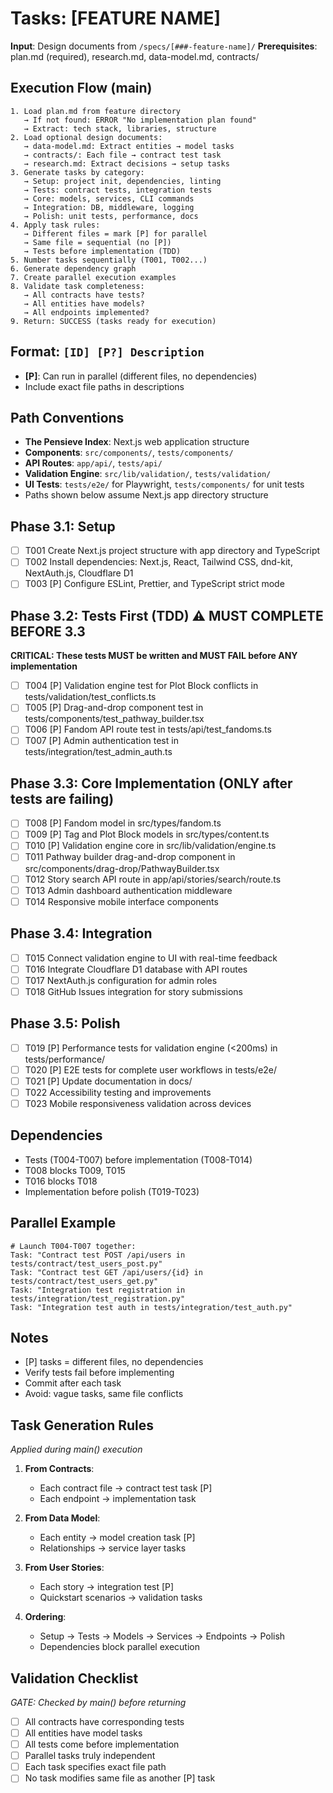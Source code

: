 # Tasks: [FEATURE NAME]

**Input**: Design documents from `/specs/[###-feature-name]/`
**Prerequisites**: plan.md (required), research.md, data-model.md, contracts/

## Execution Flow (main)
```
1. Load plan.md from feature directory
   → If not found: ERROR "No implementation plan found"
   → Extract: tech stack, libraries, structure
2. Load optional design documents:
   → data-model.md: Extract entities → model tasks
   → contracts/: Each file → contract test task
   → research.md: Extract decisions → setup tasks
3. Generate tasks by category:
   → Setup: project init, dependencies, linting
   → Tests: contract tests, integration tests
   → Core: models, services, CLI commands
   → Integration: DB, middleware, logging
   → Polish: unit tests, performance, docs
4. Apply task rules:
   → Different files = mark [P] for parallel
   → Same file = sequential (no [P])
   → Tests before implementation (TDD)
5. Number tasks sequentially (T001, T002...)
6. Generate dependency graph
7. Create parallel execution examples
8. Validate task completeness:
   → All contracts have tests?
   → All entities have models?
   → All endpoints implemented?
9. Return: SUCCESS (tasks ready for execution)
```

## Format: `[ID] [P?] Description`
- **[P]**: Can run in parallel (different files, no dependencies)
- Include exact file paths in descriptions

## Path Conventions
- **The Pensieve Index**: Next.js web application structure
- **Components**: `src/components/`, `tests/components/`
- **API Routes**: `app/api/`, `tests/api/`
- **Validation Engine**: `src/lib/validation/`, `tests/validation/`
- **UI Tests**: `tests/e2e/` for Playwright, `tests/components/` for unit tests
- Paths shown below assume Next.js app directory structure

## Phase 3.1: Setup
- [ ] T001 Create Next.js project structure with app directory and TypeScript
- [ ] T002 Install dependencies: Next.js, React, Tailwind CSS, dnd-kit, NextAuth.js, Cloudflare D1
- [ ] T003 [P] Configure ESLint, Prettier, and TypeScript strict mode

## Phase 3.2: Tests First (TDD) ⚠️ MUST COMPLETE BEFORE 3.3
**CRITICAL: These tests MUST be written and MUST FAIL before ANY implementation**
- [ ] T004 [P] Validation engine test for Plot Block conflicts in tests/validation/test_conflicts.ts
- [ ] T005 [P] Drag-and-drop component test in tests/components/test_pathway_builder.tsx
- [ ] T006 [P] Fandom API route test in tests/api/test_fandoms.ts
- [ ] T007 [P] Admin authentication test in tests/integration/test_admin_auth.ts

## Phase 3.3: Core Implementation (ONLY after tests are failing)
- [ ] T008 [P] Fandom model in src/types/fandom.ts
- [ ] T009 [P] Tag and Plot Block models in src/types/content.ts
- [ ] T010 [P] Validation engine core in src/lib/validation/engine.ts
- [ ] T011 Pathway builder drag-and-drop component in src/components/drag-drop/PathwayBuilder.tsx
- [ ] T012 Story search API route in app/api/stories/search/route.ts
- [ ] T013 Admin dashboard authentication middleware
- [ ] T014 Responsive mobile interface components

## Phase 3.4: Integration
- [ ] T015 Connect validation engine to UI with real-time feedback
- [ ] T016 Integrate Cloudflare D1 database with API routes
- [ ] T017 NextAuth.js configuration for admin roles
- [ ] T018 GitHub Issues integration for story submissions

## Phase 3.5: Polish
- [ ] T019 [P] Performance tests for validation engine (<200ms) in tests/performance/
- [ ] T020 [P] E2E tests for complete user workflows in tests/e2e/
- [ ] T021 [P] Update documentation in docs/
- [ ] T022 Accessibility testing and improvements
- [ ] T023 Mobile responsiveness validation across devices

## Dependencies
- Tests (T004-T007) before implementation (T008-T014)
- T008 blocks T009, T015
- T016 blocks T018
- Implementation before polish (T019-T023)

## Parallel Example
```
# Launch T004-T007 together:
Task: "Contract test POST /api/users in tests/contract/test_users_post.py"
Task: "Contract test GET /api/users/{id} in tests/contract/test_users_get.py"
Task: "Integration test registration in tests/integration/test_registration.py"
Task: "Integration test auth in tests/integration/test_auth.py"
```

## Notes
- [P] tasks = different files, no dependencies
- Verify tests fail before implementing
- Commit after each task
- Avoid: vague tasks, same file conflicts

## Task Generation Rules
*Applied during main() execution*

1. **From Contracts**:
   - Each contract file → contract test task [P]
   - Each endpoint → implementation task

2. **From Data Model**:
   - Each entity → model creation task [P]
   - Relationships → service layer tasks

3. **From User Stories**:
   - Each story → integration test [P]
   - Quickstart scenarios → validation tasks

4. **Ordering**:
   - Setup → Tests → Models → Services → Endpoints → Polish
   - Dependencies block parallel execution

## Validation Checklist
*GATE: Checked by main() before returning*

- [ ] All contracts have corresponding tests
- [ ] All entities have model tasks
- [ ] All tests come before implementation
- [ ] Parallel tasks truly independent
- [ ] Each task specifies exact file path
- [ ] No task modifies same file as another [P] task
